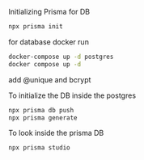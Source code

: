 Initializing Prisma for DB

```bash
npx prisma init
```

for database docker run

```bash
docker-compose up -d postgres
docker compose up -d
```

add @unique and bcrypt

To initialize the DB inside the postgres

```bash
npx prisma db push
npx prisma generate
```

To look inside the prisma DB

```bash
npx prisma studio
```
